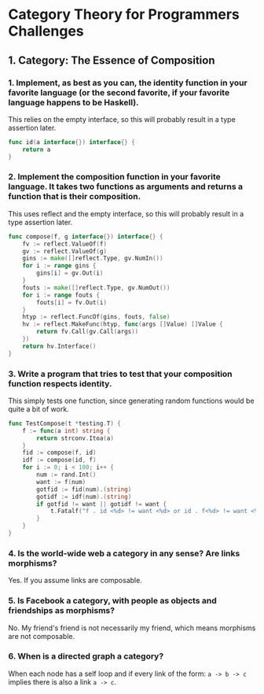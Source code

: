 # Category Theory for Programmers Challenges

## 1. Category: The Essence of Composition

### 1. Implement, as best as you can, the identity function in your favorite language (or the second favorite, if your favorite language happens to be Haskell).

This relies on the empty interface, so this will probably result in a type assertion later.

```go
func id(a interface{}) interface{} {
    return a
}
```

### 2. Implement the composition function in your favorite language. It takes two functions as arguments and returns a function that is their composition.

This uses reflect and the empty interface, so this will probably result in a type assertion later.

```go
func compose(f, g interface{}) interface{} {
    fv := reflect.ValueOf(f)
    gv := reflect.ValueOf(g)
    gins := make([]reflect.Type, gv.NumIn())
    for i := range gins {
        gins[i] = gv.Out(i)
    }
    fouts := make([]reflect.Type, gv.NumOut())
    for i := range fouts {
        fouts[i] = fv.Out(i)
    }
    htyp := reflect.FuncOf(gins, fouts, false)
    hv := reflect.MakeFunc(htyp, func(args []Value) []Value {
        return fv.Call(gv.Call(args))
    })
    return hv.Interface()
}
```

### 3. Write a program that tries to test that your composition function respects identity.

This simply tests one function, since generating random functions would be quite a bit of work.

```go
func TestCompose(t *testing.T) {
    f := func(a int) string {
        return strconv.Itoa(a)
    }
    fid := compose(f, id)
    idf := compose(id, f)
    for i := 0; i < 100; i++ {
        num := rand.Int()
        want := f(num)
        gotfid := fid(num).(string)
        gotidf := idf(num).(string)
        if gotfid != want || gotidf != want {
            t.Fatalf("f . id <%d> != want <%d> or id . f<%d> != want <%d>", gotfid, want, gotidf, want)
        }
    }
}
```

### 4. Is the world-wide web a category in any sense? Are links morphisms?

Yes.  If you assume links are composable.

### 5. Is Facebook a category, with people as objects and friendships as morphisms?

No.  My friend's friend is not necessarily my friend, which means morphisms are not composable.

### 6. When is a directed graph a category?

When each node has a self loop and if every link of the form: `a -> b -> c` implies there is also a link `a -> c`.

